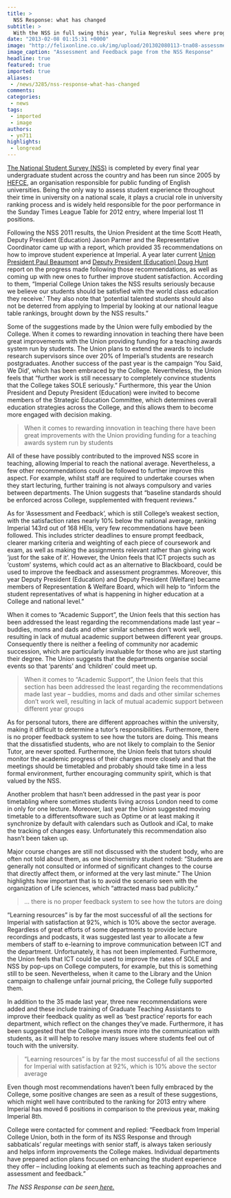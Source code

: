 ```yaml
---
title: >
  NSS Response: what has changed
subtitle: >
  With the NSS in full swing this year, Yulia Negreskul sees where progress was made and not made on last year’s suggestions
date: "2013-02-08 01:15:31 +0000"
image: "http://felixonline.co.uk/img/upload/201302080113-tna08-assessment-and-feedback.jpg"
image_caption: "Assessment and Feedback page from the NSS Response"
headline: true
featured: true
imported: true
aliases:
 - /news/3285/nss-response-what-has-changed
comments:
categories:
 - news
tags:
 - imported
 - image
authors:
 - yn711
highlights:
 - longread
---
```


[The National Student Survey (NSS)](http://www.thestudentsurvey.com/) is completed by every final year undergraduate student across the country and has been run since 2005 by [HEFCE](http://www.hefce.ac.uk/), an organisation responsible for public funding of English universities. Being the only way to assess student experience throughout their time in university on a national scale, it plays a crucial role in university ranking process and is widely held responsible for the poor performance in the Sunday Times League Table for 2012 entry, where Imperial lost 11 positions.

Following the NSS 2011 results, the Union President at the time Scott Heath, Deputy President (Education) Jason Parmer and the Representative Coordinator came up with a report, which provided 35 recommendations on how to improve student experience at Imperial. A year later current [Union President Paul Beaumont](https://www.imperialcollegeunion.org/your-union/your-representatives/sabbatical-officers/paul-beaumont) and [Deputy President (Education) Doug Hunt](https://www.imperialcollegeunion.org/your-union/your-representatives/sabbatical-officers/doug-hunt) report on the progress made following those recommendations, as well as coming up with new ones to further improve student satisfaction. According to them, “Imperial College Union takes the NSS results seriously because we believe our students should be satisfied with the world class education they receive.’ They also note that ‘potential talented students should also not be deterred from applying to Imperial by looking at our national league table rankings, brought down by the NSS results.”

Some of the suggestions made by the Union were fully embodied by the College. When it comes to rewarding innovation in teaching there have been great improvements with the Union providing funding for a teaching awards system run by students. The Union plans to extend the awards to include research supervisors since over 20% of Imperial’s students are research postgraduates. Another success of the past year is the campaign ‘You Said, We Did’, which has been embraced by the College. Nevertheless, the Union feels that “further work is still necessary to completely convince students that the College takes SOLE seriously.” Furthermore, this year the Union President and Deputy President (Education) were invited to become members of the Strategic Education Committee, which determines overall education strategies across the College, and this allows them to become more engaged with decision making.

> When it comes to rewarding innovation in teaching there have been great improvements with the Union providing funding for a teaching awards system run by students

All of these have possibly contributed to the improved NSS score in teaching, allowing Imperial to reach the national average. Nevertheless, a few other recommendations could be followed to further improve this aspect. For example, whilst staff are required to undertake courses when they start lecturing, further training is not always compulsory and varies between departments. The Union suggests that “baseline standards should be enforced across College, supplemented with frequent reviews.”

As for ‘Assessment and Feedback’, which is still College’s weakest section, with the satisfaction rates nearly 10% below the national average, ranking Imperial 143rd out of 168 HEIs, very few recommendations have been followed. This includes stricter deadlines to ensure prompt feedback, clearer marking criteria and weighting of each piece of coursework and exam, as well as making the assignments relevant rather than giving work ‘just for the sake of it’. However, the Union feels that ICT projects such as ‘custom’ systems, which could act as an alternative to Blackboard, could be used to improve the feedback and assessment programmes. Moreover, this year Deputy President (Education) and Deputy President (Welfare) became members of Representation & Welfare Board, which will help to “inform the student representatives of what is happening in higher education at a College and national level.”

When it comes to “Academic Support”, the Union feels that this section has been addressed the least regarding the recommendations made last year – buddies, moms and dads and other similar schemes don’t work well, resulting in lack of mutual academic support between different year groups. Consequently there is neither a feeling of community nor academic succession, which are particularly invaluable for those who are just starting their degree. The Union suggests that the departments organise social events so that ‘parents’ and ‘children’ could meet up.

> When it comes to “Academic Support”, the Union feels that this section has been addressed the least regarding the recommendations made last year – buddies, moms and dads and other similar schemes don’t work well, resulting in lack of mutual academic support between different year groups

As for personal tutors, there are different approaches within the university, making it difficult to determine a tutor’s responsibilities. Furthermore, there is no proper feedback system to see how the tutors are doing. This means that the dissatisfied students, who are not likely to complain to the Senior Tutor, are never spotted. Furthermore, the Union feels that tutors should monitor the academic progress of their charges more closely and that the meetings should be timetabled and probably should take time in a less formal environment, further encouraging community spirit, which is that valued by the NSS.

Another problem that hasn’t been addressed in the past year is poor timetabling where sometimes students living across London need to come in only for one lecture. Moreover, last year the Union suggested moving timetable to a differentsoftware such as Optime or at least making it synchronize by default with calendars such as Outlook and iCal, to make the tracking of changes easy. Unfortunately this recommendation also hasn’t been taken up.

Major course changes are still not discussed with the student body, who are often not told about them, as one biochemistry student noted: “Students are generally not consulted or informed of significant changes to the course that directly affect them, or informed at the very last minute.” The Union highlights how important that is to avoid the scenario seen with the organization of Life sciences, which “attracted mass bad publicity.”

> ... there is no proper feedback system to see how the tutors are doing

“Learning resources” is by far the most successful of all the sections for Imperial with satisfaction at 92%, which is 10% above the sector average. Regardless of great efforts of some departments to provide lecture recordings and podcasts, it was suggested last year to allocate a few members of staff to e-learning to improve communication between ICT and the department. Unfortunately, it has not been implemented. Furthermore, the Union feels that ICT could be used to improve the rates of SOLE and NSS by pop-ups on College computers, for example, but this is something still to be seen. Nevertheless, when it came to the Library and the Union campaign to challenge unfair journal pricing, the College fully supported them.

In addition to the 35 made last year, three new recommendations were added and these include training of Graduate Teaching Assistants to improve their feedback quality as well as ‘best practice’ reports for each department, which reflect on the changes they’ve made. Furthermore, it has been suggested that the College invests more into the communication with students, as it will help to resolve many issues where students feel out of touch with the university.

> “Learning resources” is by far the most successful of all the sections for Imperial with satisfaction at 92%, which is 10% above the sector average

Even though most recommendations haven’t been fully embraced by the College, some positive changes are seen as a result of these suggestions, which might well have contributed to the ranking for 2013 entry where Imperial has moved 6 positions in comparison to the previous year, making Imperial 8th.

College were contacted for comment and replied: “Feedback from Imperial College Union, both in the form of its NSS Response and through sabbaticals’ regular meetings with senior staff, is always taken seriously and helps inform improvements the College makes. Individual departments have prepared action plans focused on enhancing the student experience they offer – including looking at elements such as teaching approaches and assessment and feedback.”

_The NSS Response can be seen[ here.](https://www.imperialcollegeunion.org/news/nss-response-2012)_
